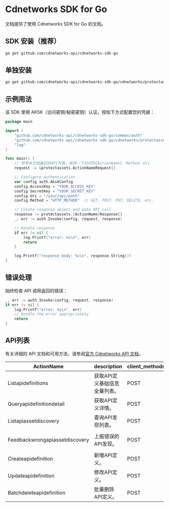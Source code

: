 # Cdnetworks SDK for Go

文档提供了使用 Cdnetworks SDK for Go 的文档。

## SDK 安装（推荐）

```bash
go get github.com/cdnetworks-api/cdnetworks-sdk-go
```

## 单独安装

```bash
go get github.com/cdnetworks-api/cdnetworks-sdk-go/cdnetworks/protectassets
```

## 示例用法

该 SDK 使用 AKSK（访问密钥/秘密密钥）认证。按如下方式配置您的凭据：

```go
package main

import (
    "github.com/cdnetworks-api/cdnetworks-sdk-go/common/auth"
    "github.com/cdnetworks-api/cdnetworks-sdk-go/cdnetworks/protectassets"
    "log"
)

func main() {
    // 参考本文档最后的API列表，修改一下对应的{ActionName}、Method、Uri
    request := &protectassets.ActionNameRequest{}

    // Configure authentication
    var config auth.AkskConfig
    config.AccessKey = "YOUR_ACCESS_KEY"
    config.SecretKey = "YOUR_SECRET_KEY"
    config.Uri = "/your/api/path"
    config.Method = "HTTP_METHOD"  // GET, POST, PUT, DELETE, etc.

    // Create response object and make API call
    response := protectassets.{ActionName}Response{}
    _, err := auth.Invoke(config, request, response)

    // Handle response
    if err != nil {
        log.Printf("error: %s\n", err)
        return
    }

    log.Printf("response body: %s\n", response.String())
}
```

## 错误处理

始终检查 API 调用返回的错误：

```go
_, err := auth.Invoke(config, request, response)
if err != nil {
    log.Printf("error: %s\n", err)
    // Handle the error appropriately
    return
}
```

## API列表
有关详细的 API 文档和可用方法，请参阅[官方 Cdnetworks API 文档](https://docs.cdnetworks.com/en/cdn/apidocs)。

| ActionName | description | client_methods | uri |
| --- | --- | --- | --- |
| Listapidefinitions | 获取API定义基础信息全量列表。 | POST | /api/v1/sam/api-define/basic/query |
| Queryapidefinitiondetail | 获取API定义详情。 | POST | /api/v1/sam/api-define/detail |
| Listapiassetdiscovery | 查询API发现列表。 | POST | /api/v1/sam/api-discovery/get-list |
| Feedbackwrongapiassetdiscovery | 上报错误的API发现。 | POST | /api/v1/sam/api-discovery/false-marking |
| Createapidefinition | 新增API定义。 | POST | /api/v1/sam/api-define/add |
| Updateapidefinition | 修改API定义。 | POST | /api/v1/sam/api-define/update |
| Batchdeleteapidefinition | 批量删除API定义。 | POST | /api/v1/sam/api-define/delete |